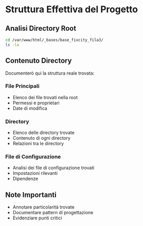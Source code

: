 # Struttura Effettiva del Progetto

## Analisi Directory Root
```bash
cd /var/www/html/_bases/base_fixcity_fila3/
ls -la
```

## Contenuto Directory
Documenterò qui la struttura reale trovata:

### File Principali
- Elenco dei file trovati nella root
- Permessi e proprietari
- Date di modifica

### Directory
- Elenco delle directory trovate
- Contenuto di ogni directory
- Relazioni tra le directory

### File di Configurazione
- Analisi dei file di configurazione trovati
- Impostazioni rilevanti
- Dipendenze

## Note Importanti
- Annotare particolarità trovate
- Documentare pattern di progettazione
- Evidenziare punti critici 